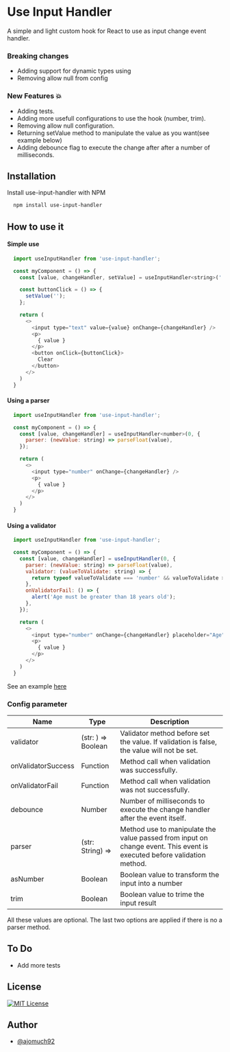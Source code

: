 
# Use Input Handler

A simple and light custom hook for React to use as input change event handler.

### Breaking changes
* Adding support for dynamic types using <T>
* Removing allow null from config


### New Features 💥
* Adding tests.
* Adding more usefull configurations to use the hook (number, trim).
* Removing allow null configuration.
* Returning setValue method to manipulate the value as you want(see example below)
* Adding debounce flag to execute the change after after a number of milliseconds.

## Installation

Install use-input-handler with NPM

```bash
  npm install use-input-handler
```
    
## How to use it

#### Simple use

```js
  import useInputHandler from 'use-input-handler';

  const myComponent = () => {
    const [value, changeHandler, setValue] = useInputHandler<string>('');

    const buttonClick = () => {
      setValue('');
    };

    return (
      <>
        <input type="text" value={value} onChange={changeHandler} />
        <p>
          { value }
        </p>
        <button onClick={buttonClick}>
          Clear
        </button>
      </>
    )
  }
```

#### Using a parser

```js
  import useInputHandler from 'use-input-handler';

  const myComponent = () => {
    const [value, changeHandler] = useInputHandler<number>(0, {
      parser: (newValue: string) => parseFloat(value),
    });

    return (
      <>
        <input type="number" onChange={changeHandler} />
        <p>
          { value }
        </p>
      </>
    )
  }
```

#### Using a validator

```js
  import useInputHandler from 'use-input-handler';

  const myComponent = () => {
    const [value, changeHandler] = useInputHandler(0, {
      parser: (newValue: string) => parseFloat(value),
      validator: (valueToValidate: string) => {
        return typeof valueToValidate === 'number' && valueToValidate > 18;
      },
      onValidatorFail: () => {
        alert('Age must be greater than 18 years old');
      },
    });

    return (
      <>
        <input type="number" onChange={changeHandler} placeholder="Age"/>
        <p>
          { value }
        </p>
      </>
    )
  }
```

See an example [here](https://github.com/ajomuch92/use-input-handler/tree/main/example)

### Config parameter 

| Name | Type | Description |
| --------- | --------- | --------- |
| validator | (str: <T>) => Boolean | Validator method before set the value. If validation is false, the value will not be set. |
| onValidatorSuccess | Function | Method call when validation was successfully. |
| onValidatorFail | Function | Method call when validation was not successfully. |
| debounce | Number | Number of milliseconds to execute the change handler after the event itself. |
| parser | (str: String) => <T> | Method use to manipulate the value passed from input on change event. This event is executed before validation method. |
| asNumber | Boolean | Boolean value to transform the input into a number |
| trim | Boolean | Boolean value to trime the input result |

All these values are optional. The last two options are applied if there is no a parser method.

## To Do
* Add more tests

## License

[![MIT License](https://img.shields.io/badge/License-MIT-green.svg)](https://choosealicense.com/licenses/mit/)


## Author

- [@ajomuch92](https://www.github.com/ajomuch92)

